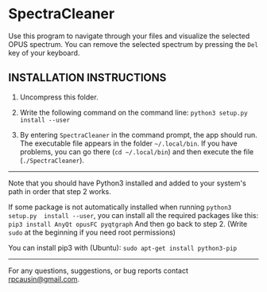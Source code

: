 # SpectraCleaner
Use this program to navigate through your files and visualize the selected OPUS spectrum. You can remove the selected spectrum by pressing the `Del` key of your keyboard.

## INSTALLATION INSTRUCTIONS

1. Uncompress this folder.

2. Write the following command on the command line:
```python3 setup.py install --user```

3. By entering `SpectraCleaner` in the command prompt, the app should run. The executable file appears in the folder `~/.local/bin`. If you have problems, you can go there (`cd ~/.local/bin`) and then execute the file (`./SpectraCleaner`).

--------------------------------------------------------------------------------

Note that you should have Python3 installed and added to your system's path in 
order that step 2 works.

If some package is not automatically installed when running `python3 setup.py 
install --user`, you can install all the required packages like this:
```pip3 install AnyQt opusFC pyqtgraph```
And then go back to step 2.
(Write `sudo` at the beginning if you need root permissions)

You can install pip3 with (Ubuntu): `sudo apt-get install python3-pip`

--------------------------------------------------------------------------------

For any questions, suggestions, or bug reports contact rpcausin@gmail.com.

